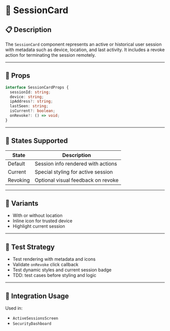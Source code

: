 # 🧾 SessionCard

## 📋 Description

The `SessionCard` component represents an active or historical user session with metadata such as device, location, and last activity. It includes a revoke action for terminating the session remotely.

---

## 🧩 Props

```ts
interface SessionCardProps {
  sessionId: string;
  device: string;
  ipAddress?: string;
  lastSeen: string;
  isCurrent?: boolean;
  onRevoke?: () => void;
}
```

---

## 🎯 States Supported

| State       | Description                            |
|-------------|----------------------------------------|
| Default     | Session info rendered with actions     |
| Current     | Special styling for active session     |
| Revoking    | Optional visual feedback on revoke     |

---

## 🎨 Variants

- With or without location
- Inline icon for trusted device
- Highlight current session

---

## 🧪 Test Strategy

- Test rendering with metadata and icons
- Validate `onRevoke` click callback
- Test dynamic styles and current session badge
- TDD: test cases before styling and logic

---

## 🔌 Integration Usage

Used in:
- `ActiveSessionsScreen`
- `SecurityDashboard`

